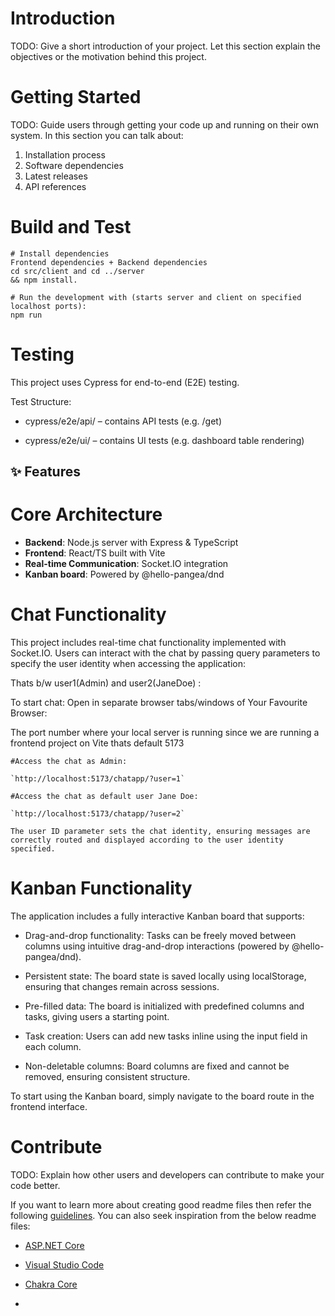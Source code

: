 # Introduction

TODO: Give a short introduction of your project. Let this section explain the objectives or the motivation behind this project.

# Getting Started

TODO: Guide users through getting your code up and running on their own system. In this section you can talk about:

1. Installation process
2. Software dependencies
3. Latest releases
4. API references

# Build and Test

```
# Install dependencies
Frontend dependencies + Backend dependencies
cd src/client and cd ../server
&& npm install.
```

```
# Run the development with (starts server and client on specified localhost ports):
npm run

```

# Testing

This project uses Cypress for end-to-end (E2E) testing.

Test Structure:

- cypress/e2e/api/ – contains API tests (e.g. /get)

- cypress/e2e/ui/ – contains UI tests (e.g. dashboard table rendering)

## ✨ Features

# Core Architecture

- **Backend**: Node.js server with Express & TypeScript
- **Frontend**: React/TS built with Vite
- **Real-time Communication**: Socket.IO integration
- **Kanban board**: Powered by @hello-pangea/dnd

# Chat Functionality

This project includes real-time chat functionality implemented with Socket.IO. Users can interact with the chat by passing query parameters to specify the user identity when accessing the application:

Thats b/w user1(Admin) and user2(JaneDoe) :

To start chat: Open in separate browser tabs/windows of Your Favourite Browser:

The port number where your local server is running since we are running a frontend project on Vite thats default 5173

```
#Access the chat as Admin:

`http://localhost:5173/chatapp/?user=1`

#Access the chat as default user Jane Doe:

`http://localhost:5173/chatapp/?user=2`

The user ID parameter sets the chat identity, ensuring messages are correctly routed and displayed according to the user identity specified.
```

# Kanban Functionality

The application includes a fully interactive Kanban board that supports:

- Drag-and-drop functionality: Tasks can be freely moved between columns using intuitive drag-and-drop interactions (powered by @hello-pangea/dnd).

- Persistent state: The board state is saved locally using localStorage, ensuring that changes remain across sessions.

- Pre-filled data: The board is initialized with predefined columns and tasks, giving users a starting point.

- Task creation: Users can add new tasks inline using the input field in each column.

- Non-deletable columns: Board columns are fixed and cannot be removed, ensuring consistent structure.

To start using the Kanban board, simply navigate to the board route in the frontend interface.

# Contribute

TODO: Explain how other users and developers can contribute to make your code better.

If you want to learn more about creating good readme files then refer the following [guidelines](https://docs.microsoft.com/en-us/azure/devops/repos/git/create-a-readme?view=azure-devops). You can also seek inspiration from the below readme files:

- [ASP.NET Core](https://github.com/aspnet/Home)
- [Visual Studio Code](https://github.com/Microsoft/vscode)
- [Chakra Core](https://github.com/Microsoft/ChakraCore)

-
